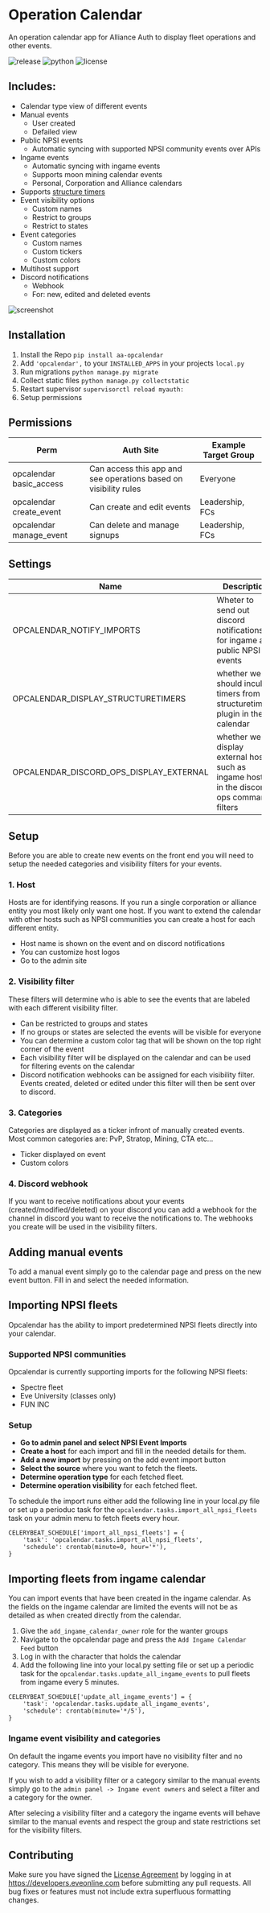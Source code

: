 # Operation Calendar

An operation calendar app for Alliance Auth to display fleet operations and other events.

![release](https://img.shields.io/pypi/v/aa-opcalendar??label=release) ![python](https://img.shields.io/pypi/pyversions/aa-opcalendar?) ![license](https://img.shields.io/badge/license-MIT-green)

## Includes:
 * Calendar type view of different events
 * Manual events
 	* User created
 	* Defailed view
* Public NPSI events
 	* Automatic syncing with supported NPSI community events over APIs
* Ingame events
	* Automatic syncing with ingame events
	* Supports moon mining calendar events
	* Personal, Corporation and Alliance calendars
* Supports [structure timers](https://gitlab.com/ErikKalkoken/aa-structuretimers)
* Event visibility options
	* Custom names
	* Restrict to groups
	* Restrict to states
* Event categories
 	* Custom names
 	* Custom tickers
 	* Custom colors
* Multihost support
* Discord notifications
	* Webhook
	* For: new, edited and deleted events

![screenshot](https://i.imgur.com/bLepJGH.jpg)

## Installation
 1. Install the Repo `pip install aa-opcalendar`
 2. Add `'opcalendar',` to your `INSTALLED_APPS` in your projects `local.py`
 3. Run migrations `python manage.py migrate`
 4. Collect static files `python manage.py collectstatic`
 5. Restart supervisor `supervisorctl reload myauth:`
 6. Setup permissions

## Permissions

Perm | Auth Site | Example Target Group
 --- | --- | ---
opcalendar basic_access | Can access this app and see operations based on visibility rules | Everyone
opcalendar create_event | Can create and edit events | Leadership, FCs
opcalendar manage_event | Can delete and manage signups | Leadership, FCs

## Settings

Name | Description | Default
 --- | --- | ---
OPCALENDAR_NOTIFY_IMPORTS | Wheter to send out discord notifications for ingame and public NPSI events | True
OPCALENDAR_DISPLAY_STRUCTURETIMERS | whether we should inculde timers from the structuretimers plugin in the calendar | False
OPCALENDAR_DISCORD_OPS_DISPLAY_EXTERNAL | whether we display external hosts such as ingame hosts in the discord ops command filters | False

## Setup
Before you are able to create new events on the front end you will need to setup the needed categories and visibility filters for your events.

### 1. Host
Hosts are for identifying reasons. If you run a single corporation or alliance entity you most likely only want one host. If you want to extend the calendar with other hosts such as NPSI communities you can create a host for each different entity.
- Host name is shown on the event and on discord notifications
- You can customize host logos
- Go to the admin site

### 2. Visibility filter
These filters will determine who is able to see the events that are labeled with each different visibility filter.
- Can be restricted to groups and states
- If no groups or states are selected the events will be visible for everyone
- You can determine a custom color tag that will be shown on the top right corner of the event
- Each visibility filter will be displayed on the calendar and can be used for filtering events on the calendar
- Discord notification webhooks can be assigned for each visibility filter. Events created, deleted or edited under this filter will then be sent over to discord.

### 3. Categories
Categories are displayed as a ticker infront of manually created events. Most common categories are: PvP, Stratop, Mining, CTA etc...
- Ticker displayed on event
- Custom colors

### 4. Discord webhook
If you want to receive notifications about your events (created/modified/deleted) on your discord you can add a webhook for the channel in discord you want to receive the notifications to. The webhooks you create will be used in the visibility filters.

## Adding manual events
To add a manual event simply go to the calendar page and press on the new event button. Fill in and select the needed information.


## Importing NPSI fleets
Opcalendar has  the ability to import predetermined NPSI fleets directly into your calendar.

### Supported NPSI communities
Opcalendar is currently supporting imports for the following NPSI fleets:

- Spectre fleet
- Eve University (classes only)
- FUN INC

### Setup

- **Go to admin panel and select NPSI Event Imports**
- **Create a host** for each import and fill in the needed details for them.
- **Add a new import** by pressing on the add event import button
- **Select the source** where you want to fetch the fleets.
- **Determine operation type** for each fetched fleet.
- **Determine operation visibility** for each fetched fleet.

To schedule the import runs either add the following line in your local.py file or set up a perioduc task for the `opcalendar.tasks.import_all_npsi_fleets` task on your admin menu to fetch fleets every hour.

```
CELERYBEAT_SCHEDULE['import_all_npsi_fleets'] = {
    'task': 'opcalendar.tasks.import_all_npsi_fleets',
    'schedule': crontab(minute=0, hour='*'),
}

```

## Importing fleets from ingame calendar
You can import events that have been created in the ingame calendar. As the fields on the ingame calendar are limited the events will not be as detailed as when created directly from the calendar.

1. Give the `add_ingame_calendar_owner` role for the wanter groups
2. Navigate to the opcalendar page and press the `Add Ingame Calendar Feed` button
3. Log in with the character that holds the calendar
5. Add the following line into your local.py setting file or set up a periodic task for the `opcalendar.tasks.update_all_ingame_events` to pull fleets from ingame every 5 minutes.

```
CELERYBEAT_SCHEDULE['update_all_ingame_events'] = {
    'task': 'opcalendar.tasks.update_all_ingame_events',
    'schedule': crontab(minute='*/5'),
}
```

### Ingame event visibility and categories
On default the ingame events you import have no visibility filter and no category. This means they will be visible for everyone.

If you wish to add a visibility filter or a category similar to the manual events simply go to the `admin panel -> Ingame event owners` and select a filter and a category for the owner.

After selecing a visibility filter and a category the ingame events will behave similar to the manual events and respect the group and state restrictions set for the visibility filters.

## Contributing
Make sure you have signed the [License Agreement](https://developers.eveonline.com/resource/license-agreement) by logging in at https://developers.eveonline.com before submitting any pull requests. All bug fixes or features must not include extra superfluous formatting changes.
